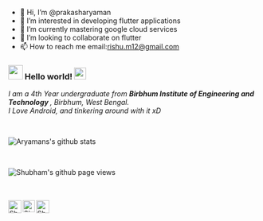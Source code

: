 - 👋 Hi, I’m @prakasharyaman
- 👀 I’m interested in developing flutter applications
- 🌱 I’m currently mastering google cloud services
- 💞️ I’m looking to collaborate on flutter 
- 📫 How to reach me email:rishu.m12@gmail.com

<!---
prakasharyaman/prakasharyaman is a ✨ special ✨ repository because its `README.md` (this file) appears on your GitHub profile.
You can click the Preview link to take a look at your changes.
--->
### <img src="https://github.com/TheDudeThatCode/TheDudeThatCode/blob/master/Assets/Hi.gif" width="29px"> Hello world!&nbsp;<img src="https://github.com/TheDudeThatCode/TheDudeThatCode/blob/master/Assets/Earth.gif" width="24px">

<p>
  <em>
    I am a 4th Year undergraduate from <b>Birbhum Institute of Engineering and Technology </b>, Birbhum, West Bengal. <br>
    I Love Android, and tinkering around with it xD <br>
  </em>
</p>

<br>

![Aryamans's github stats](https://github-readme-stats.vercel.app/api?username=prakasharyaman&show_icons=true&title_color=fff&icon_color=79ff97&text_color=9f9f9f&bg_color=151515)

<br>

![Shubham's github page views](https://komarev.com/ghpvc/?username=dasshubham762)

<br>
<br>

  <a href="https://twitter.com/dasshubham762">
    <img align="left" alt="Shubham Das | Twitter" width="26px" src="https://github.com/TheDudeThatCode/TheDudeThatCode/blob/master/Assets/Twitter.svg" />
  </a>
  <a href="https://www.instagram.com/dasshubham762/">
    <img align="left" alt="Shubham Das | Instagram" width="24px" src="https://github.com/TheDudeThatCode/TheDudeThatCode/blob/master/Assets/Instagram.svg" />
  </a>
  <a href="mailto:dasshubham762@gmail.com">
    <img align="left" alt="Shubham Das | Gmail" width="26px" src="https://github.com/TheDudeThatCode/TheDudeThatCode/blob/master/Assets/Gmail.svg" />
  </a>

<br><br><br><br>

<!-- Thanks to :- ⭐️ From [TheDudeThatCode](https://github.com/TheDudeThatCode) -->
